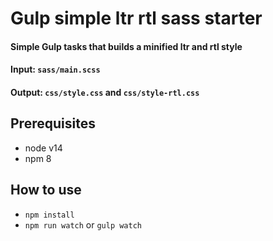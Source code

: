 # Gulp simple ltr rtl sass starter
#### Simple Gulp tasks that builds a minified ltr and rtl style

#### Input: `sass/main.scss`  
#### Output: `css/style.css` and `css/style-rtl.css`

## Prerequisites
- node v14
- npm 8


## How to use
- `npm install`
- `npm run watch` or `gulp watch`